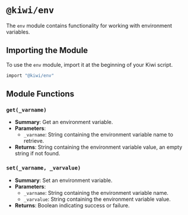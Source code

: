 # `@kiwi/env`

The `env` module contains functionality for working with environment variables.

## Importing the Module

To use the `env` module, import it at the beginning of your Kiwi script.

```ruby
import "@kiwi/env"
```

## Module Functions

### `get(_varname)`
- **Summary**: Get an environment variable.
- **Parameters**:
  - `_varname`: String containing the environment variable name to retrieve.
- **Returns**: String containing the environment variable value, an empty string if not found.

### `set(_varname, _varvalue)`
- **Summary**: Set an environment variable.
- **Parameters**:
  - `_varname`: String containing the environment variable name.
  - `_varvalue`: String containing the environment variable value.
- **Returns**: Boolean indicating success or failure.